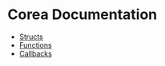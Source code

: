 # Corea Documentation
* [Structs](Structs.md)
* [Functions](Functions.md)
* [Callbacks](callbacks.md)
